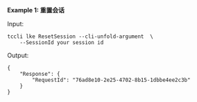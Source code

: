 **Example 1: 重置会话**



Input: 

```
tccli lke ResetSession --cli-unfold-argument  \
    --SessionId your session id
```

Output: 
```
{
    "Response": {
        "RequestId": "76ad8e10-2e25-4702-8b15-1dbbe4ee2c3b"
    }
}
```

